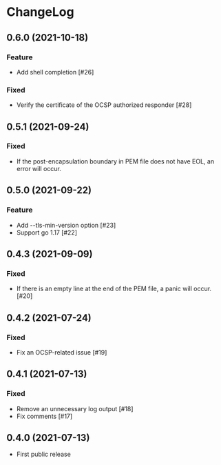 # ChangeLog

## 0.6.0 (2021-10-18)

### Feature

- Add shell completion [#26]

### Fixed

- Verify the certificate of the OCSP authorized responder [#28]

## 0.5.1 (2021-09-24)

### Fixed

- If the post-encapsulation boundary in PEM file does not have EOL, an error will occur.

## 0.5.0 (2021-09-22)

### Feature

- Add --tls-min-version option [#23]
- Support go 1.17 [#22]

## 0.4.3 (2021-09-09)

### Fixed

- If there is an empty line at the end of the PEM file, a panic will occur. [#20]

## 0.4.2 (2021-07-24)

### Fixed

- Fix an OCSP-related issue [#19]

## 0.4.1 (2021-07-13)

### Fixed

- Remove an unnecessary log output [#18]
- Fix comments [#17]

## 0.4.0 (2021-07-13)

- First public release
